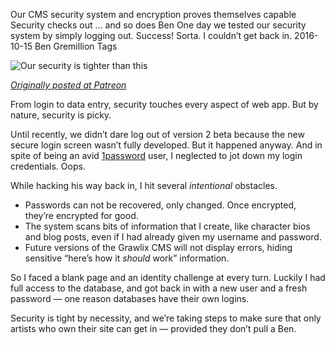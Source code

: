 Our CMS security system and encryption proves themselves capable
Security checks out … and so does Ben
One day we tested our security system by simply logging out. Success! Sorta. I couldn’t get back in.
2016-10-15
Ben Gremillion
Tags

![Our security is tighter than this](/blog_content/login-checks-out-and-so-does-ben/lock.jpg)

*[Originally posted at Patreon](https://www.patreon.com/posts/login-checks-out-6732678)*

From login to data entry, security touches every aspect of  web app. But by nature, security is picky.

Until recently, we didn’t dare log out of version 2 beta because the new secure login screen wasn’t fully developed. But it happened anyway. And in spite of being an avid [1password](https://vimeo.com/88901304) user, I neglected to jot down my login credentials. Oops.

While hacking his way back in, I hit several *intentional* obstacles.

- Passwords can not be recovered, only changed. Once encrypted, they’re encrypted for good.
- The system scans bits of information that I create, like character bios and blog posts, even if I had already given my username and password.
- Future versions of the Grawlix CMS will not display errors, hiding sensitive “here’s how it *should* work” information. 

So I faced a blank page and an identity challenge at every turn. Luckily I had full access to the database, and got back in with a new user and a fresh password — one reason databases have their own logins. 

Security is tight by necessity, and we’re taking steps to make sure that only artists who own their site can get in — provided they don’t pull a Ben.